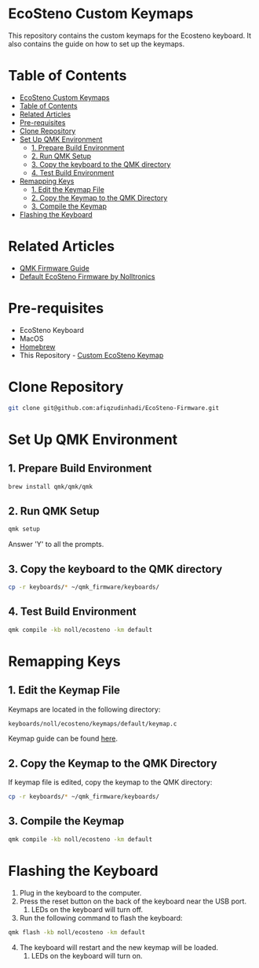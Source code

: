 # EcoSteno Custom Keymaps

This repository contains the custom keymaps for the Ecosteno keyboard. It also contains the guide on how to set up the keymaps.

# Table of Contents

- [EcoSteno Custom Keymaps](#ecosteno-custom-keymaps)
- [Table of Contents](#table-of-contents)
- [Related Articles](#related-articles)
- [Pre-requisites](#pre-requisites)
- [Clone Repository](#clone-repository)
- [Set Up QMK Environment](#set-up-qmk-environment)
  - [1. Prepare Build Environment](#1-prepare-build-environment)
  - [2. Run QMK Setup](#2-run-qmk-setup)
  - [3. Copy the keyboard to the QMK directory](#3-copy-the-keyboard-to-the-qmk-directory)
  - [4. Test Build Environment](#4-test-build-environment)
- [Remapping Keys](#remapping-keys)
  - [1. Edit the Keymap File](#1-edit-the-keymap-file)
  - [2. Copy the Keymap to the QMK Directory](#2-copy-the-keymap-to-the-qmk-directory)
  - [3. Compile the Keymap](#3-compile-the-keymap)
- [Flashing the Keyboard](#flashing-the-keyboard)

# Related Articles

- [QMK Firmware Guide](https://docs.qmk.fm/newbs)
- [Default EcoSteno Firmware by Nolltronics](https://github.com/nkotech/EcoSteno-Firmware)

# Pre-requisites

- EcoSteno Keyboard
- MacOS
- [Homebrew](https://brew.sh/)
- This Repository - [Custom EcoSteno Keymap](https://github.com/afiqzudinhadi/EcoSteno-Firmware)

# Clone Repository

```bash
git clone git@github.com:afiqzudinhadi/EcoSteno-Firmware.git
```

# Set Up QMK Environment

## 1. Prepare Build Environment

```bash
brew install qmk/qmk/qmk
```

## 2. Run QMK Setup

```bash
qmk setup
```

Answer 'Y' to all the prompts.

## 3. Copy the keyboard to the QMK directory

```bash
cp -r keyboards/* ~/qmk_firmware/keyboards/
```

## 4. Test Build Environment

```bash
qmk compile -kb noll/ecosteno -km default
```

# Remapping Keys

## 1. Edit the Keymap File

Keymaps are located in the following directory:

```bash
keyboards/noll/ecosteno/keymaps/default/keymap.c
```

Keymap guide can be found [here](https://docs.qmk.fm/keycodes_basic).

## 2. Copy the Keymap to the QMK Directory

If keymap file is edited, copy the keymap to the QMK directory:

```bash
cp -r keyboards/* ~/qmk_firmware/keyboards/
```

## 3. Compile the Keymap

```bash
qmk compile -kb noll/ecosteno -km default
```

# Flashing the Keyboard

1. Plug in the keyboard to the computer.
2. Press the reset button on the back of the keyboard near the USB port.
   1. LEDs on the keyboard will turn off.
3. Run the following command to flash the keyboard:

```bash
qmk flash -kb noll/ecosteno -km default
```

4. The keyboard will restart and the new keymap will be loaded.
   1. LEDs on the keyboard will turn on.
